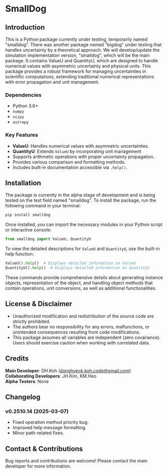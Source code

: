 # SmallDog

## Introduction

This is a Python package currently under testing, temporarily named "smalldog".
There was another package named "bigdog" under testing that handles uncertainty by a theoretical approach.
We will develop/update the simulation implementation version, "smalldog", which will be the main package.
It contains ValueU and QuantityU, which are designed to handle numerical values with asymmetric uncertainty and physical units.
This package provides a robust framework for managing uncertainties in scientific computations, extending traditional numerical representations with error propagation and unit management.

### Dependencies

- Python 3.6+
- `numpy`
- `scipy`
- `astropy`

### Key Features

- **ValueU**: Handles numerical values with asymmetric uncertainties.
- **QuantityU**: Extends `ValueU` by incorporating unit management
- Supports arithmetic operations with proper uncertainty propagation.
- Provides various comparison and formatting methods.
- Includes built-in documentation accessible via `.help()`.

## Installation

The package is currently in the alpha stage of development and is being tested on the test field named "smalldog".
To install the package, run the following command in your terminal:

```sh
pip install smalldog
```

Once installed, you can import the necessary modules in your Python script or interactive console:

```python
from smalldog import ValueU, QuantityU
```

To view the detailed descriptions for `ValueU` and `QuantityU`, use the built-in help function:

```python
ValueU().help()  # Displays detailed information on ValueU
QuantityU().help()  # Displays detailed information on QuantityU
```

These commands provide comprehensive details about generating instance objects, representation of the object, and handling object methods that contain operations, unit conversions, as well as additional functionalities.

## License & Disclaimer

- Unauthorized modification and redistribution of the source code are strictly prohibited.
- The authors bear no responsibility for any errors, malfunctions, or unintended consequences resulting from code modifications.
- This package assumes all variables are independent (zero covariance). Users should exercise caution when working with correlated data.
## Credits

**Main Developer**: DH.Koh ([donghyeok.koh.code@gmail.com](mailto\:donghyeok.koh.code@gmail.com))\
**Collaborating Developers**: JH.Kim, KM.Heo\
**Alpha Testers**: None

## Changelog

### v0.2510.14 (2025-03-07)

- Fixed operation method priority bug.
- Improved help message formatting.
- Minor path-related fixes.

## Contact & Contributions

Bug reports and contributions are welcome! Please contact the main developer for more information.

